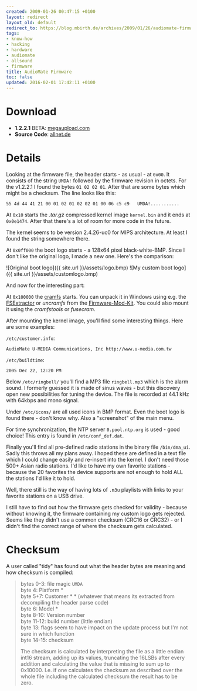 ```yaml
---
created: 2009-01-26 00:47:15 +0100
layout: redirect
layout_old: default
redirect_to: https://blog.mbirth.de/archives/2009/01/26/audiomate-firmware.html
tags:
- know-how
- hacking
- hardware
- audiomate
- allsound
- firmware
title: AudioMate Firmware
toc: false
updated: 2016-02-01 17:42:11 +0100
---
```


Download
========

* **1.2.2.1** BETA: [megaupload.com](http://www.megaupload.com/de/?d=HTVF7XZA)
* **Source Code**: [allnet.de](http://www.allnet.de/downloads.php?produkt=ALLSOUND)


Details
=======

Looking at the firmware file, the header starts - as usual - at `0x00`. It consists of the string `UMDA!` followed by
the firmware revision in octets. For the v1.2.2.1 I found the bytes `01 02 02 01`. After that are some bytes which
might be a checksum. The line looks like this:

    55 4d 44 41 21 00 01 02 01 02 02 01 00 06 c5 c9   UMDA!...........

At `0x10` starts the *.tar.gz* compressed kernel image `kernel.bin` and it ends at `0x0e1474`. After that there's a lot
of room for more code in the future.

The kernel seems to be version 2.4.26-uc0 for MIPS architecture. At least I found the string somewhere there.

At `0x0ff000` the boot logo starts - a 128x64 pixel black-white-BMP. Since I don't like the original logo, I made a new
one. Here's the comparison:

![Original boot logo]({{ site.url }}/assets/logo.bmp)   ![My custom boot logo]({{ site.url }}/assets/customlogo.bmp)

And now for the interesting part:

At `0x100000` the [cramfs](http://en.wikipedia.org/wiki/cramfs) starts. You can unpack it in Windows using e.g. the
[FSExtractor](https://sourceforge.net/project/showfiles.php?group_id=99199&package_id=108962&release_id=263019) or
*uncramfs* from the [Firmware-Mod-Kit](http://code.google.com/p/firmware-mod-kit/). You could also mount it using the
*cramfstools* or *fusecram*.

After mounting the kernel image, you'll find some interesting things. Here are some examples:

`/etc/customer.info`:

    AudioMate U-MEDIA Communications, Inc http://www.u-media.com.tw

`/etc/buildtime`:

    2005 Dec 22, 12:20 PM

Below `/etc/ringbell/` you'll find a MP3 file `ringbell.mp3` which is the alarm sound. I formerly guessed it is made of
sinus waves - but this discovery open new possibilities for tuning the device. The file is recorded at 44.1 kHz with
64kbps and mono signal.

Under `/etc/icons/` are all used icons in BMP format. Even the boot logo is found there - don't know why. Also a
"screenshot" of the main menu.

For time synchronization, the NTP server `0.pool.ntp.org` is used - good choice! This entry is found in `/etc/conf_def.dat`.

Finally you'll find all pre-defined radio stations in the binary file `/bin/dma_ui`. Sadly this throws all my plans
away. I hoped these are defined in a text file which I could change easily and re-insert into the kernel. I don't need
those 500+ Asian radio stations. I'd like to have my own favorite stations - because the 20 favorites the device
supports are not enough to hold ALL the stations I'd like it to hold.

Well, there still is the way of having lots of `.m3u` playlists with links to your favorite stations on a USB drive.

I still have to find out how the firmware gets checked for validity - because without knowing it, the firmware
containing my custom logo gets rejected. Seems like they didn't use a common checksum (CRC16 or CRC32) - or I didn't
find the correct range of where the checksum gets calculated.


Checksum
========

A user called "tidy" has found out what the header bytes are meaning and how checksum is compiled:

> bytes 0-3: file magic `UMDA`  
> byte 4: Platform *  
> byte 5+7: Customer * * (whatever that means its extracted from decompiling the header parse code)  
> byte 6: Model *  
> byte 8-10: Version number  
> byte 11-12: build number (little endian)  
> byte 13: flags seem to have impact on the update process but I'm not sure in which function  
> byte 14-15: checksum
> 
> The checksum is calculated by interpreting the file as a little endian int16 stream, adding up its
> values, truncating the 16LSBs after every addition and calculating the value that is missing to
> sum up to 0x10000. I.e. if one calculates the checksum as described over the whole file including
> the calculated checksum the result has to be zero.